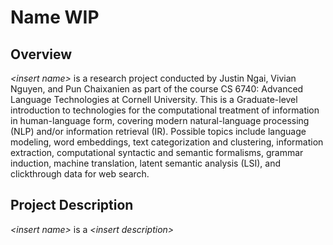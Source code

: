 # Name WIP
## Overview
*\<insert name\>* is a research project conducted by Justin Ngai, Vivian Nguyen, and Pun Chaixanien as part of the course CS 6740: Advanced Language Technologies at Cornell University. This is a Graduate-level introduction to technologies for the computational treatment of information in human-language form, covering modern natural-language processing (NLP) and/or information retrieval (IR). Possible topics include language modeling, word embeddings, text categorization and clustering, information extraction, computational syntactic and semantic formalisms, grammar induction, machine translation, latent semantic analysis (LSI), and clickthrough data for web search.

## Project Description
*\<insert name\>*  is a *\<insert description\>* 
